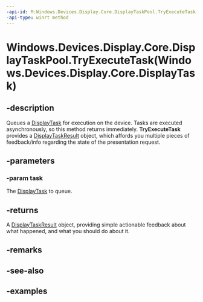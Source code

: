 ```yaml
---
-api-id: M:Windows.Devices.Display.Core.DisplayTaskPool.TryExecuteTask(Windows.Devices.Display.Core.DisplayTask)
-api-type: winrt method
---
```


# Windows.Devices.Display.Core.DisplayTaskPool.TryExecuteTask(Windows.Devices.Display.Core.DisplayTask)

<!--
public Windows.Devices.Display.Core.DisplayTaskResult TryExecuteTask (Windows.Devices.Display.Core.DisplayTask task);
-->

## -description

Queues a [DisplayTask](displaytask.md) for execution on the device. Tasks are executed asynchronously, so this method returns immediately. **TryExecuteTask** provides a [DisplayTaskResult](displaytaskresult.md) object, which affords you multiple pieces of feedback/info regarding the state of the presentation request.

## -parameters

### -param task

The [DisplayTask](displaytask.md) to queue.

## -returns

A [DisplayTaskResult](displaytaskresult.md) object, providing simple actionable feedback about what happened, and what you should do about it.

## -remarks

## -see-also

## -examples
